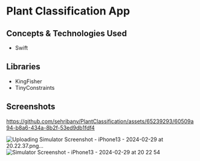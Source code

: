 # Plant Classification App

## Concepts & Technologies Used
- Swift

## Libraries
- KingFisher
- TinyConstraints

## Screenshots

https://github.com/sehribany/PlantClassification/assets/65239293/60509a94-b8a6-434a-8b2f-53ed9db1fdf4

![Uploading Simulator Screenshot - iPhone13 - 2024-02-29 at 20.22.37.png…]()
![Simulator Screenshot - iPhone13 - 2024-02-29 at 20 22 54](https://github.com/sehribany/PlantClassification/assets/65239293/adeb2f49-eb46-428b-bfd6-dab18de6f7fe)
